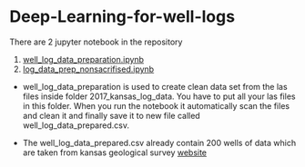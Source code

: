 # Deep-Learning-for-well-logs

There are 2 jupyter notebook in the repository
1. [well_log_data_preparation.ipynb](https://github.com/prateekvyas1996/Deep-Learning-for-well-logs/blob/master/well_log_data_preparation.ipynb)
2. [log_data_prep_nonsacrifised.ipynb](https://github.com/prateekvyas1996/Deep-Learning-for-well-logs/blob/master/log_data_prep_nonsacrifised.ipynb)

* well_log_data_preparation is used to create clean data set from the las files inside folder 2017_kansas_log_data. You have to put all your las files in this folder. When you run the notebook it automatically scan the files and clean it and finally save it to new file called well_log_data_prepared.csv.

* The well_log_data_prepared.csv already contain 200 wells of data which are taken from kansas geological survey [website](http://www.kgs.ku.edu/Magellan/Logs/index.html)


